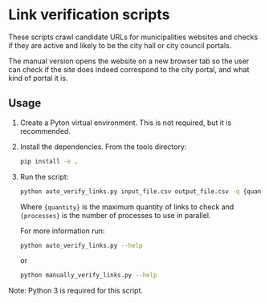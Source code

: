# Link verification scripts

These scripts crawl candidate URLs for municipalities websites and
checks if they are active and likely to be the city hall or
city council portals.

The manual version opens the website on a new browser tab so the user
can check if the site does indeed correspond to the city portal, and
what kind of portal it is.

## Usage

1. Create a Pyton virtual environment. This is not required, but it is
   recommended.
2. Install the dependencies. From the tools directory:
   ```bash
   pip install -e .
   ```
3. Run the script:
   ```bash
   python auto_verify_links.py input_file.csv output_file.csv -q {quantity} -p {processes}
   ```

   Where `{quantity}` is the maximum quantity of links to check and
   `{processes}` is the number of processes to use in parallel.

   For more information run:
   ```bash
   python auto_verify_links.py --help
   ```

   or
   ```bash
   python manually_verify_links.py --help
   ```

Note: Python 3 is required for this script.
